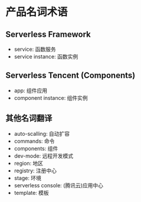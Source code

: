 # 产品名词术语

## Serverless Framework

- service: 函数服务
- service instance: 函数实例

## Serverless Tencent (Components)

- app: 组件应用
- component instance: 组件实例

## 其他名词翻译

- auto-scalling: 自动扩容
- commands: 命令
- components: 组件
- dev-mode: 远程开发模式
- region: 地区
- registry: 注册中心
- stage: 环境
- serverless console: (腾讯云)应用中心
- template: 模板
